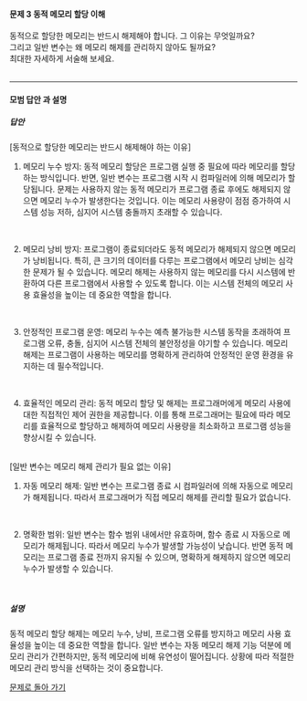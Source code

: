 #### 문제 3 동적 메모리 할당 이해
동적으로 할당한 메모리는 반드시 해제해야 합니다. 그 이유는 무엇일까요?<br>
그리고 일반 변수는 왜 메모리 해제를 관리하지 않아도 될까요?<br>
최대한 자세하게 서술해 보세요.
<br/><br/>

---

#### 모범 답안 과 설명
##### 답안
[동적으로 할당한 메모리는 반드시 해제해야 하는 이유］
</br>

1. 메모리 누수 방지:
동적 메모리 할당은 프로그램 실행 중 필요에 따라 메모리를 할당하는 방식입니다. 반면, 일반 변수는 프로그램 시작 시 컴파일러에 의해 메모리가 할당됩니다.
문제는 사용하지 않는 동적 메모리가 프로그램 종료 후에도 해제되지 않으면 메모리 누수가 발생한다는 것입니다. 이는 메모리 사용량이 점점 증가하여 시스템 성능 저하, 심지어 시스템 충돌까지 초래할 수 있습니다.
</br>

2. 메모리 낭비 방지:
프로그램이 종료되더라도 동적 메모리가 해제되지 않으면 메모리가 낭비됩니다. 특히, 큰 크기의 데이터를 다루는 프로그램에서 메모리 낭비는 심각한 문제가 될 수 있습니다.
메모리 해제는 사용하지 않는 메모리를 다시 시스템에 반환하여 다른 프로그램에서 사용할 수 있도록 합니다. 이는 시스템 전체의 메모리 사용 효율성을 높이는 데 중요한 역할을 합니다.
</br>

3. 안정적인 프로그램 운영:
메모리 누수는 예측 불가능한 시스템 동작을 초래하여 프로그램 오류, 충돌, 심지어 시스템 전체의 불안정성을 야기할 수 있습니다.
메모리 해제는 프로그램이 사용하는 메모리를 명확하게 관리하여 안정적인 운영 환경을 유지하는 데 필수적입니다.
</br>

4. 효율적인 메모리 관리:
동적 메모리 할당 및 해제는 프로그래머에게 메모리 사용에 대한 직접적인 제어 권한을 제공합니다.
이를 통해 프로그래머는 필요에 따라 메모리를 효율적으로 할당하고 해제하여 메모리 사용량을 최소화하고 프로그램 성능을 향상시킬 수 있습니다.
</br></br>

[일반 변수는 메모리 해제 관리가 필요 없는 이유]

1. 자동 메모리 해제:
일반 변수는 프로그램 종료 시 컴파일러에 의해 자동으로 메모리가 해제됩니다.
따라서 프로그래머가 직접 메모리 해제를 관리할 필요가 없습니다.
</br>

2. 명확한 범위:
일반 변수는 함수 범위 내에서만 유효하며, 함수 종료 시 자동으로 메모리가 해제됩니다. 따라서 메모리 누수가 발생할 가능성이 낮습니다.
반면 동적 메모리는 프로그램 종료 전까지 유지될 수 있으며, 명확하게 해제하지 않으면 메모리 누수가 발생할 수 있습니다.
</br>


##### 설명
동적 메모리 할당 해제는 메모리 누수, 낭비, 프로그램 오류를 방지하고 메모리 사용 효율성을 높이는 데 중요한 역할을 합니다.
일반 변수는 자동 메모리 해제 기능 덕분에 메모리 관리가 간편하지만, 동적 메모리에 비해 유연성이 떨어집니다.
상황에 따라 적절한 메모리 관리 방식을 선택하는 것이 중요합니다.

[문제로 돌아 가기](README.md "문제로 돌아 가기")
